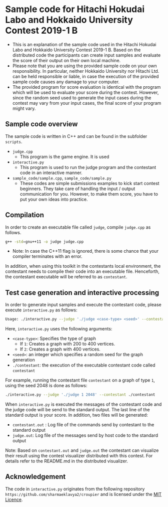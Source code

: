 # Sample code for Hitachi Hokudai Labo and Hokkaido University Contest 2019-1 B

* This is an explanation of the sample code used in the Hitachi Hokudai Labo and Hokkaido University Contest 2019-1 B. Based on the distributed code the participants can create input samples and evaluate the score of their output on their own local machine.
* Please note that you are using the provided sample code on your own responsibility. In particular, neither Hokkaido University nor Hitachi Ltd. can be held responsible or liable, in case the execution of the provided sample code causes any damage to your computer.
* The provided program for score evaluation is identical with the program which will be used to evaluate your score during the contest. However, since the random seed used to generate the input cases during the contest may vary from your input cases, the final score of your program might vary.

## Sample code overview

The sample code is written in C++ and can be found in the subfolder `scripts`.

* `judge.cpp`
    * This program is the game engine. It is used
* `interactive.py`
    * This program is used to run the judge program and the contestant code in an interactive manner.
* `sample_code/sample.cpp`, `sample_code/sample.py`
    * These codes are simple submissions examples to kick start contest beginners. They take care of handling the input / output communication for you. However, to make them score, you have to put your own ideas into practice.

## Compilation

In order to create an executable file called `judge`, compile `judge.cpp` as follows.

```bash
g++ -std=gnu++11 -o judge judge.cpp
```

* Note: In case the C++11 flag is ignored, there is some chance that your compiler terminates with an error.

In addition, when using this toolkit in the contestants local environment, the contestant needs to compile their code into an executable file. Henceforth, the contestant executable will be referred to as `contestant`.

## Test case generation and interactive processing

In order to generate input samples and execute the contestant code, please
execute `interactive.py` as follows:

```bash
Usage: ./interactive.py --judge './judge <case-type> <seed>' --contestant ./contestant
```

Here, `interactive.py` uses the following arguments:
- `<case-type>`: Specifies the type of graph
    - If `1`: Creates a graph with 200 to 400 vertices.
    - If `2`: Creates a graph with 400 vertices.
- `<seed>`: an integer which specifies a random seed for the graph generation
- `./contestant`: the execution of the executable contestant code called `contestant`

For example, running the contestant file `contestant` on a graph of type `1`, using the seed 2048 is done as follows:

```bash
./interactive.py --judge './judge 1 2048' --contestant ./contestant
```

When `interactive.py` is executed the messages of the contestant code and the judge code will be send to the standard output. The last line of the standard output is your score. In addition, two files will be generated:
- `contestant.out` : Log file of the commands send by contestant to the standard output
- `judge.out`: Log file of the messages send by host code to the standard output

Note: Based on `contestant.out` and `judge.out` the contestant can visualize their result using the contest visualizer distributed with this contest. For details refer to the README.md in the distributed visualizer.

## Acknowledgement

The code in `interactive.py` originates from the following repository `https://github.com/sharmaeklavya2/croupier` and is licensed under the [MIT Licence](https://opensource.org/licenses/MIT).
